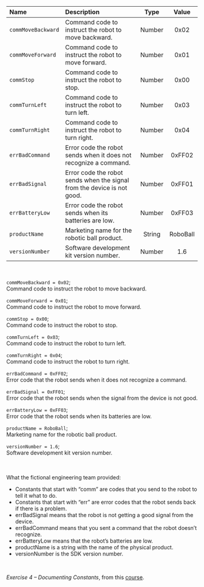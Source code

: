 |Name|Description|Type|Value|
|:---|:----------|:---:|:--:|
|`commMoveBackward`|Command code to instruct the robot to move backward.|Number|0x02|
|`commMoveForward`|Command code to instruct the robot to move forward.|Number|0x01|
|`commStop`|Command code to instruct the robot to stop.|Number|0x00|
|`commTurnLeft`|Command code to instruct the robot to turn left.|Number|0x03|
|`commTurnRight`|Command code to instruct the robot to turn right.|Number|0x04|
|`errBadCommand`|Error code the robot sends when it does not recognize a command.|Number|0xFF02|
|`errBadSignal`|Error code the robot sends when the signal from the device is not good.|Number|0xFF01|
|`errBatteryLow`|Error code the robot sends when its batteries are low.|Number|0xFF03|
|`productName`|Marketing name for the robotic ball product.|String|RoboBall|
|`versionNumber`|Software development kit version number.|Number|1.6|
<br>

`commMoveBackward = 0x02`;\
Command code to instruct the robot to move backward.

`commMoveForward = 0x01`;\
Command code to instruct the robot to move forward.

`commStop = 0x00`;\
Command code to instruct the robot to stop.

`commTurnLeft = 0x03`;\
Command code to instruct the robot to turn left.

`commTurnRight = 0x04`;\
Command code to instruct the robot to turn right.

`errBadCommand = 0xFF02`;\
Error code that the robot sends when it does not recognize a command.

`errBadSignal = 0xFF01`;\
Error code that the robot sends when the signal from the device is not good.

`errBatteryLow = 0xFF03`;\
Error code that the robot sends when its batteries are low.

`productName = RoboBall`;\
 Marketing name for the robotic ball product.

`versionNumber = 1.6`;\
Software development kit version number.
<br><br><br>

What the fictional engineering team provided:
* Constants that start with “comm” are codes that you send to the robot to tell it what to do.
* Constants that start with “err” are error codes that the robot sends back if there is a problem.
* errBadSignal means that the robot is not getting a good signal from the device.
* errBadCommand means that you sent a command that the robot doesn’t recognize.
* errBatteryLow means that the robot’s batteries are low.
* productName is a string with the name of the physical product. 
* versionNumber is the SDK version number.
<br>

*Exercise 4 – Documenting Constants*, from this [course].  

[course]: https://www.udemy.com/course/coding-for-writers-1-basic-programming/